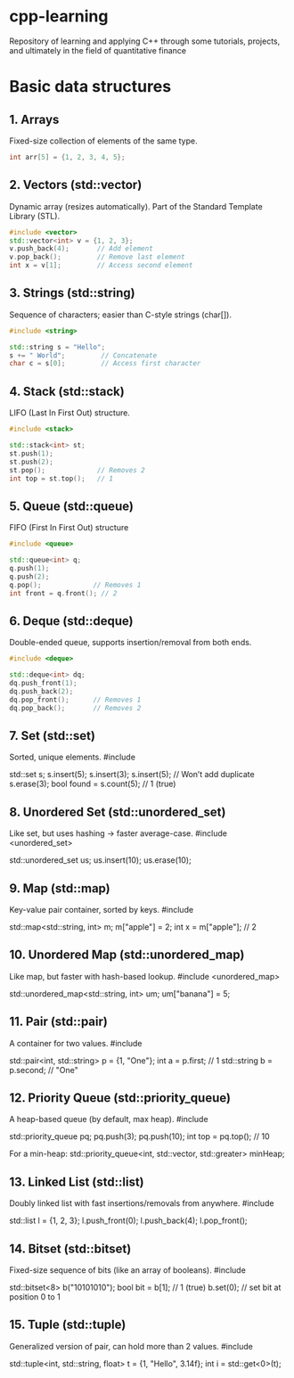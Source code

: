 # cpp-learning

Repository of learning and applying C++ through some tutorials, projects, and ultimately in the field of quantitative finance

# Basic data structures

## 1. Arrays
Fixed-size collection of elements of the same type.
```cpp
int arr[5] = {1, 2, 3, 4, 5};
```

## 2. Vectors (std::vector)
Dynamic array (resizes automatically).
Part of the Standard Template Library (STL).
```cpp
#include <vector>
std::vector<int> v = {1, 2, 3};
v.push_back(4);       // Add element
v.pop_back();         // Remove last element
int x = v[1];         // Access second element
```

## 3. Strings (std::string)
Sequence of characters; easier than C-style strings (char[]).
```cpp
#include <string>

std::string s = "Hello";
s += " World";         // Concatenate
char c = s[0];         // Access first character
```

## 4. Stack (std::stack)
LIFO (Last In First Out) structure.
```cpp
#include <stack>

std::stack<int> st;
st.push(1);
st.push(2);
st.pop();             // Removes 2
int top = st.top();   // 1
```

## 5. Queue (std::queue)
FIFO (First In First Out) structure
```cpp
#include <queue>

std::queue<int> q;
q.push(1);
q.push(2);
q.pop();             // Removes 1
int front = q.front(); // 2
```

## 6. Deque (std::deque)
Double-ended queue, supports insertion/removal from both ends.
```cpp
#include <deque>

std::deque<int> dq;
dq.push_front(1);
dq.push_back(2);
dq.pop_front();      // Removes 1
dq.pop_back();       // Removes 2
```

## 7. Set (std::set)
Sorted, unique elements.
#include <set>

std::set<int> s;
s.insert(5);
s.insert(3);
s.insert(5);        // Won’t add duplicate
s.erase(3);
bool found = s.count(5); // 1 (true)

## 8. Unordered Set (std::unordered_set)
Like set, but uses hashing → faster average-case.
#include <unordered_set>

std::unordered_set<int> us;
us.insert(10);
us.erase(10);

## 9. Map (std::map)
Key-value pair container, sorted by keys.
#include <map>

std::map<std::string, int> m;
m["apple"] = 2;
int x = m["apple"];    // 2

## 10. Unordered Map (std::unordered_map)
Like map, but faster with hash-based lookup.
#include <unordered_map>

std::unordered_map<std::string, int> um;
um["banana"] = 5;

## 11. Pair (std::pair)
A container for two values.
#include <utility>

std::pair<int, std::string> p = {1, "One"};
int a = p.first;         // 1
std::string b = p.second; // "One"

## 12. Priority Queue (std::priority_queue)
A heap-based queue (by default, max heap).
#include <queue>

std::priority_queue<int> pq;
pq.push(3);
pq.push(10);
int top = pq.top();   // 10

For a min-heap:
std::priority_queue<int, std::vector<int>, std::greater<int>> minHeap;

## 13. Linked List (std::list)
Doubly linked list with fast insertions/removals from anywhere.
#include <list>

std::list<int> l = {1, 2, 3};
l.push_front(0);
l.push_back(4);
l.pop_front();

## 14. Bitset (std::bitset)
Fixed-size sequence of bits (like an array of booleans).
#include <bitset>

std::bitset<8> b("10101010");
bool bit = b[1];   // 1 (true)
b.set(0);          // set bit at position 0 to 1

## 15. Tuple (std::tuple)
Generalized version of pair, can hold more than 2 values.
#include <tuple>

std::tuple<int, std::string, float> t = {1, "Hello", 3.14f};
int i = std::get<0>(t);
